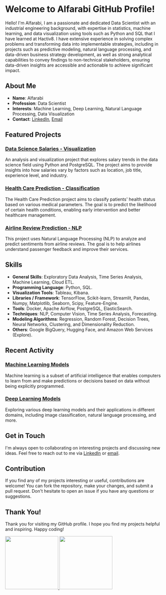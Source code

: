 # Welcome to Alfarabi GitHub Profile!

Hello! I'm Alfarabi, I am a passionate and dedicated Data Scientist with an industrial engineering background, with expertise in statistics, machine learning, and data visualization using tools such as Python and SQL that I have learned at Hactiv8. I have extensive experience in solving complex problems and transforming data into implementable strategies, including in projects such as predictive modeling, natural language processing, and data-driven business strategy development, as well as strong analytical capabilities to convey findings to non-technical stakeholders, ensuring data-driven insights are accessible and actionable to achieve significant impact.

## About Me

- **Name**: Alfarabi
- **Profession**: Data Scientist
- **Interests**: Machine Learning, Deep Learning, Natural Language Processing, Data Visualization
- **Contact**: [LinkedIn](https://www.linkedin.com/in/alfa-rabi-49b9b8285/), [Email](alfarabi5898@gmail.com)

## Featured Projects

### [Data Science Salaries - Visualization](https://github.com/Alfarabi58/Python-PostgreSQL/tree/main/Data%20Science%20Salaries%20-%20Visualization)
An analysis and visualization project that explores salary trends in the data science field using Python and PostgreSQL. The project aims to provide insights into how salaries vary by factors such as location, job title, experience level, and industry.

### [Health Care Prediction - Classification](https://github.com/Alfarabi58/Machine-Learning/tree/main/Health%20Care%20Prediction%20-%20Classification)
The Health Care Prediction project aims to classify patients' health status based on various medical parameters. The goal is to predict the likelihood of certain health conditions, enabling early intervention and better healthcare management.

### [Airline Review Prediction - NLP](https://github.com/Alfarabi58/Deep-Learning/tree/main/Airline%20Review%20Prediction%20-%20NLP)
This project uses Natural Language Processing (NLP) to analyze and predict sentiments from airline reviews. The goal is to help airlines understand passenger feedback and improve their services.

## Skills

- **General Skills**: Exploratory Data Analysis, Time Series Analysis, Machine Learning, Cloud ETL.
- **Programming Language**: Python, SQL.
- **Visualization Tools**: Tableau, Kibana.
- **Libraries / Framework**: TensorFlow, Scikit-learn, Streamlit, Pandas, Numpy, Matplotlib, Seaborn, Scipy, Feature-Engine.
- **Tools**: Docker, Apache Airflow, PostgreSQL, ElasticSearch. 
- **Techniques**: NLP, Computer Vision, Time Series Analysis, Forecasting.
- **Modeling Algorithms**: Regression, Random Forest, Decision Trees, Neural Networks, Clustering, and Dimensionality Reduction.
- **Others**: Google BigQuery, Hugging Face, and Amazon Web Services (Explore). 

## Recent Activity

### [Machine Learning Models](https://github.com/Alfarabi58/Machine-Learning/tree/main)
Machine learning is a subset of artificial intelligence that enables computers to learn from and make predictions or decisions based on data without being explicitly programmed.

### [Deep Learning Models](https://github.com/Alfarabi58/Deep-Learning)
Exploring various deep learning models and their applications in different domains, including image classification, natural language processing, and more.

## Get in Touch

I'm always open to collaborating on interesting projects and discussing new ideas. Feel free to reach out to me via [LinkedIn](https://www.linkedin.com/in/alfa-rabi-49b9b8285/) or [email](alfarabi5898@gmail.com).

## Contribution

If you find any of my projects interesting or useful, contributions are welcome! You can fork the repository, make your changes, and submit a pull request. Don't hesitate to open an issue if you have any questions or suggestions.

## Thank You!

Thank you for visiting my GitHub profile. I hope you find my projects helpful and inspiring. Happy coding!

<p align="left">
<a href="https://github.com/adhyarya51">
<img height="171em" src="https://github-readme-stats-eight-theta.vercel.app/api?username=adhyarya51&show_icons=true&theme=algolia&include_all_commits=true&count_private=true"/>
<img height="171em" src="https://github-readme-stats-eight-theta.vercel.app/api/top-langs/?username=adhyarya51&layout=compact&langs_count=8&theme=algolia"/>
</a>
</p>
